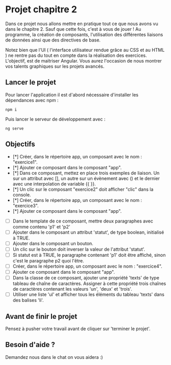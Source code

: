 # Projet chapitre 2

Dans ce projet nous allons mettre en pratique tout ce que nous avons vu dans le chapitre 2. Sauf que cette fois, c'est à vous de jouer ! Au programme, la création de composants, l'utilisation des différentes liaisons de données ainsi que des directives de base.

Notez bien que l'UI ( l'interface utilisateur rendue grâce au CSS et au HTML ) ne rentre pas du tout en compte dans la réalisation des exercices. L'objectif, est de maitriser Angular. Vous aurez l'occasion de nous montrer vos talents graphiques sur les projets avancés.

## Lancer le projet

Pour lancer l'application il est d'abord nécessaire d'installer les dépendances avec npm : 

`npm i`

Puis lancer le serveur de développement avec : 

`ng serve`

## Objectifs

* [*] Créer, dans le répertoire app, un composant avec le nom : "exercice1".
* [*] Ajouter ce composant dans le composant "app".
* [*] Dans ce composant, mettez en place trois exemples de liaison. Un sur un attribut avec [], un autre sur un évènement avec () et le dernier avec une interpolation de variable {{ }}.
* [*] Un clic sur le composant "exercice2" doit afficher "clic" dans la console.
* [*] Créer, dans le répertoire app, un composant avec le nom : "exercice3".
* [*] Ajouter ce composant dans le composant "app".
* [ ] Dans le template de ce composant, mettre deux paragraphes avec comme contenu 'p1' et 'p2'      
* [ ] Ajouter dans le composant un attribut 'statut', de type boolean, initialisé à TRUE.
* [ ] Ajouter dans le composant un bouton.
* [ ] Un clic sur le bouton doit inverser la valeur de l'attribut 'statut'.
* [ ] Si statut est à TRUE, le paragraphe contenant 'p1' doit être affiché, sinon c'est le paragraphe p2 quoi l'être.
* [ ] Créer, dans le répertoire app, un composant avec le nom : "exercice4".
* [ ] Ajouter ce composant dans le composant "app".
* [ ] Dans la classe de ce composant, ajouter une propriété 'texts' de type tableau de chaîne de caractères. Assigner à cette propriété trois chaînes de caractères contenant les valeurs 'un', 'deux' et 'trois'.
* [ ] Utiliser une liste 'ul' et afficher tous les éléments du tableau 'texts' dans des balises 'li'.
      
## Avant de finir le projet

Pensez à pusher votre travail avant de cliquer sur 'terminer le projet'.

## Besoin d'aide ?

Demandez nous dans le chat on vous aidera :)
